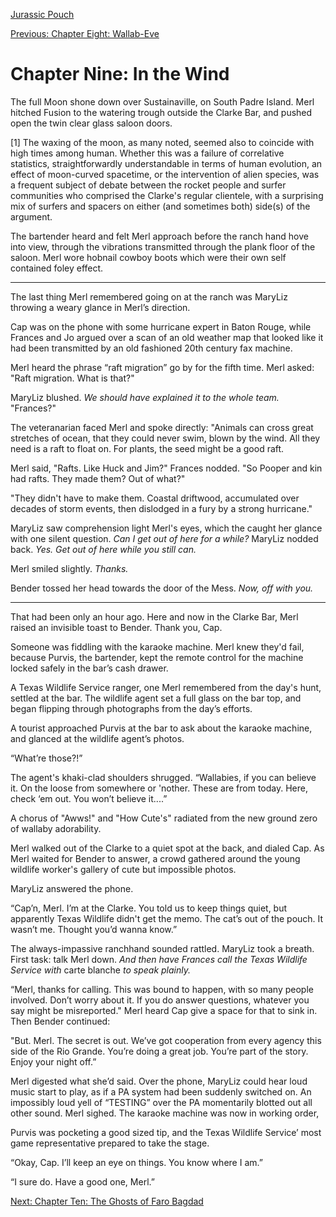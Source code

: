 [Jurassic Pouch](README.md)

[Previous: Chapter Eight: Wallab-Eve](ch08.md)

# Chapter Nine: In the Wind

The full Moon shone down over Sustainaville, on South Padre Island. Merl hitched Fusion to the watering trough outside the Clarke Bar, and pushed open the twin clear glass saloon doors. 

[1] The waxing of the moon, as many noted, seemed also to coincide with high times among human. Whether this was a failure of correlative statistics, straightforwardly understandable in terms of human evolution, an effect of moon-curved spacetime, or the intervention of alien species, was a frequent subject of debate between the rocket people and surfer communities who comprised the Clarke's regular clientele, with a surprising mix of surfers and spacers on either (and sometimes both) side(s) of the argument.

The bartender heard and felt Merl approach before the ranch hand hove into view, through the vibrations transmitted through the plank floor of the saloon. Merl wore hobnail cowboy boots which were their own self contained foley effect. 

***

The last thing Merl remembered going on at the ranch was MaryLiz throwing a weary glance in Merl’s direction.

Cap was on the phone with some hurricane expert in Baton Rouge, while Frances and Jo argued over a scan of an old weather map that looked like it had been transmitted by an old fashioned 20th century fax machine.

Merl heard the phrase “raft migration” go by for the fifth time. Merl asked: "Raft migration. What is that?"

MaryLiz blushed. _We should have explained it to the whole team._ "Frances?"

The veteranarian faced Merl and spoke directly: "Animals can cross great stretches of ocean, that they could never swim, blown by the wind. All they need is a raft to float on. For plants, the seed might be a good raft.

Merl said, "Rafts. Like Huck and Jim?" Frances nodded. "So Pooper and kin had rafts. They made them? Out of what?" 

"They didn't have to make them. Coastal driftwood, accumulated over decades of storm events, then dislodged in a fury by a strong hurricane." 

MaryLiz saw comprehension light Merl's eyes, which the caught her glance with one silent question. _Can I get out of here for a while?_ MaryLiz nodded back. _Yes. Get out of here while you still can._

Merl smiled slightly. _Thanks._ 

Bender tossed her head towards the door of the Mess. _Now, off with you._

***

That had been only an hour ago. Here and now in the Clarke Bar, Merl raised an invisible toast to Bender. Thank you, Cap.

Someone was fiddling with the karaoke machine. Merl knew they'd fail, because Purvis, the bartender, kept the remote control for the machine locked safely in the bar’s cash drawer.

A Texas Wildlife Service ranger, one Merl remembered from the day's hunt, settled at the bar. The wildlife agent set a full glass on the bar top, and began flipping through photographs from the day’s efforts.

A tourist approached Purvis at the bar to ask about the karaoke machine, and glanced at the wildlife agent’s photos.

“What’re those?!”

The agent's khaki-clad shoulders shrugged. “Wallabies, if you can believe it. On the loose from somewhere or 'nother. These are from today. Here, check ‘em out. You won’t believe it....”

A chorus of "Awws!" and "How Cute's" radiated from the new ground zero of wallaby adorability.

Merl walked out of the Clarke to a quiet spot at the back, and dialed Cap. As Merl waited for Bender to answer, a crowd gathered around the young wildlife worker's gallery of cute but impossible photos. 

MaryLiz answered the phone. 

“Cap’n, Merl. I’m at the Clarke. You told us to keep things quiet, but apparently Texas Wildlife didn't get the memo. The cat’s out of the pouch.  It wasn’t me. Thought you’d wanna know.”

The always-impassive ranchhand sounded rattled. MaryLiz took a breath. First task: talk Merl down. _And then have Frances call the Texas Wildlife Service with_ carte blanche _to speak plainly._

“Merl, thanks for calling. This was bound to happen, with so many people involved. Don’t worry about it. If you do answer questions, whatever you say might be misreported." Merl heard Cap give a space for that to sink in. Then Bender continued:

"But. Merl. The secret is out. We’ve got cooperation from every agency this side of the Rio Grande. You’re doing a great job. You’re part of the story. Enjoy your night off.”

Merl digested what she’d said. Over the phone, MaryLiz could hear loud music start to play, as if a PA system had been suddenly switched on. An impossibly loud yell of “TESTING” over the PA momentarily blotted out all other sound. Merl sighed. The karaoke machine was now in working order,

Purvis was pocketing a good sized tip, and the Texas Wildlife Service’ most game representative prepared to take the stage.

“Okay, Cap. I’ll keep an eye on things. You know where I am.”

“I sure do. Have a good one, Merl.”

[Next: Chapter Ten: The Ghosts of Faro Bagdad](ch10.md)
